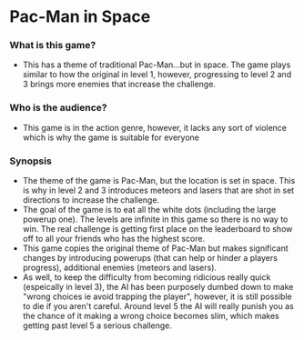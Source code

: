 # Pac-Man in Space

### What is this game?
* This has a theme of traditional Pac-Man...but in space. The game plays similar to how the original in level 1, however, progressing to level 2 and 3 brings more enemies that increase the challenge.

### Who is the audience?
* This game is in the action genre, however, it lacks any sort of violence which is why the game is suitable for everyone

### Synopsis
* The theme of the game is Pac-Man, but the location is set in space. This is why in level 2 and 3 introduces meteors and lasers that are shot in set directions to increase the challenge.
* The goal of the game is to eat all the white dots (including the large powerup one). The levels are infinite in this game so there is no way to win. The real challenge is getting first place on the leaderboard to show off to all your friends who has the highest score.
* This game copies the original theme of Pac-Man but makes significant changes by introducing powerups (that can help or hinder a players progress), additional enemies (meteors and lasers).
* As well, to keep the difficulty from becoming ridicious really quick (espeically in level 3), the AI has been purposely dumbed down to make "wrong choices ie avoid trapping the player", however, it is still possible to die if you aren't careful. Around level 5 the AI will really punish you as the chance of it making a wrong choice becomes slim, which makes getting past level 5 a serious challenge. 
